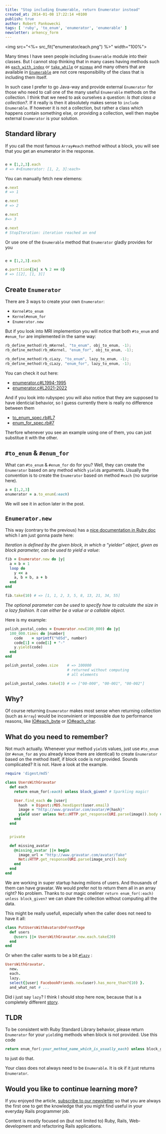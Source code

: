 ```yaml
---
title: "Stop including Enumerable, return Enumerator instead"
created_at: 2014-01-08 17:22:14 +0100
publish: true
author: Robert Pankowecki
tags: [ 'ruby', 'to_enum', 'enumerator', 'enumerable' ]
newsletter: arkency_form
---
```


<img src="<%= src_fit("enumerator/each.png") %>" width="100%">

Many times I have seen people including `Enumerable` module into their
classes. But I cannot stop thinking that in many cases having methods
such as [`each_with_index`](http://ruby-doc.org/core-2.1.0/Enumerable.html#method-i-each_with_index)
or [`take_while`](http://ruby-doc.org/core-2.1.0/Enumerable.html#method-i-take_while) or
[`minmax`](http://ruby-doc.org/core-2.1.0/Enumerable.html#method-i-minmax) and many others
that are available in [`Enumerable`](http://ruby-doc.org/core-2.1.0/Enumerable.html) are not
core responsibility of the class that is including them itself.

<!-- more -->

In such case I prefer to go Java-way and provide external `Enumerator` for
those who need to call one of the many useful `Enumerable` methods on the
collection. I think that we need to ask ourselves a question: _Is that class a
collection?_. If it really is then it absolutely makes sense to
`include Enumerable`. If however it is not a collection, but rather a class
which happens contain something else, or providing a collection,
well then maybe external `Enumerator` is your solution.

## Standard library

If you call the most famous `Array#each` method without a block, you will see that
you get an enumerator in the response.

```ruby

e = [1,2,3].each
# => #<Enumerator: [1, 2, 3]:each> 
```

You can manually fetch new elemens:

```ruby
e.next
# => 1 

e.next
# => 2 

e.next
#=> 3 

e.next
# StopIteration: iteration reached an end
```

Or use one of the `Enumerable` method that `Enumerator` gladly provides for you

```ruby

e = [1,2,3].each

e.partition{|x| x % 2 == 0}
# => [[2], [1, 3]] 
```

## Create `Enumerator`

There are 3 ways to create your own `Enumerator`:

* `Kernel#to_enum`
* `Kernel#enum_for`
* `Enumerator.new`

But if you look into MRI implemention you will notice that both `#to_enum` and
`#enum_for` are implemented in the same way:


```cpp
rb_define_method(rb_mKernel, "to_enum", obj_to_enum, -1);
rb_define_method(rb_mKernel, "enum_for", obj_to_enum, -1);

rb_define_method(rb_cLazy, "to_enum", lazy_to_enum, -1);
rb_define_method(rb_cLazy, "enum_for", lazy_to_enum, -1);
```

You can check it out here:

* [enumerator.c#L1994-1995](https://github.com/ruby/ruby/blob/520f0fec9519647e8ae1dfc15756b537fe580d6e/enumerator.c#L1994-1995)
* [enumerator.c#L2021-2022](https://github.com/ruby/ruby/blob/520f0fec9519647e8ae1dfc15756b537fe580d6e/enumerator.c#L2021-2022)

And if you look into rubyspec you will also notice that they are supposed to
have identicial behavior, so I guess currently there is really no difference
between them

* [to\_enum\_spec.rb#L7](https://github.com/rubyspec/rubyspec/blob/7fb7465aac1ec8e2beffdfa9053758fa39b443a5/core/enumerator/to_enum_spec.rb#L7)
* [enum\_for\_spec.rb#7](https://github.com/rubyspec/rubyspec/blob/7fb7465aac1ec8e2beffdfa9053758fa39b443a5/core/enumerator/enum_for_spec.rb#7)

Therfore whenever you see an example using one of them, you can just substitue
it with the other.

## `#to_enum` & `#enum_for`

What can `#to_enum` & `#enum_for` do for you? Well, they can create the
`Enumerator` based on any method which `yield`s arguments. Usually
the convention is to create the `Enumerator` based on method `#each`
(no surprise here).

```ruby
a = [1,2,3]
enumerator = a.to_enum(:each)
```

We will see it in action later in the post.

## `Enumerator.new`

This way (contrary to the previous) has a [nice documentation in Ruby doc](http://www.ruby-doc.org/core-2.1.0/Enumerator.html#method-c-new)
which I am just gonna paste here:

_Iteration is defined by the given block, in which a “yielder” object, given as block parameter, can be used to yield a value_:

```ruby
fib = Enumerator.new do |y|
  a = b = 1
  loop do
    y << a
    a, b = b, a + b
  end
end

fib.take(10) # => [1, 1, 2, 3, 5, 8, 13, 21, 34, 55]
```

_The optional parameter can be used to specify how to calculate the size in a lazy fashion. It can either be a value or a callable object._

Here is my example:

```ruby
polish_postal_codes = Enumerator.new(100_000) do |y|
  100_000.times do |number|
    code    = sprintf("%05d", number)
    code[1] = code[1] + "-"
    y.yield(code)
  end
end

polish_postal_codes.size    # => 100000 
                            # returned without computing
                            # all elements

polish_postal_codes.take(3) # => ["00-000", "00-001", "00-002"]
```

## Why?

Of course returning `Enumerator` makes most sense when returning collection (such as `Array`)
would be inconvinient or impossible due to performance reasons, like
[IO#each_byte](http://www.ruby-doc.org/core-2.1.0/IO.html#method-i-each_byte) or
[IO#each_char](http://www.ruby-doc.org/core-2.1.0/IO.html#method-i-each_char).

## What do you need to remember?

Not much actually. Whenever your method `yield`s values, just use `#to_enum`
(or `#enum_for` as you already know there are identical) to create
`Enumerator` based on the method itself, if block code is not provided.
Sounds complicated? It is not. Have a look at the example.

```ruby
require 'digest/md5'

class UsersWithGravatar
  def each
    return enum_for(:each) unless block_given? # Sparkling magic!

    User.find_each do |user|
      hash  = Digest::MD5.hexdigest(user.email)
      image = "http://www.gravatar.com/avatar/#{hash}"
      yield user unless Net::HTTP.get_response(URI.parse(image)).body == missing_avatar
    end
  end


  private

  def missing_avatar
    @missing_avatar ||= begin
      image_url = "http://www.gravatar.com/avatar/fake"
      Net::HTTP.get_response(URI.parse(image_src)).body
    end
  end
end
```

We are working in super startup having milions of users. And thousands of them can
have gravatar. We would prefer not to return them all in an array right? No problem.
Thanks to our magic oneliner `return enum_for(:each) unless block_given?` we can
share the collection without computing all the data.

This might be really usefull, especially when the caller does not need to have it all:

```ruby
class PutUsersWithAvatarsOnFrontPage
  def users
    @users ||= UsersWithGravatar.new.each.take(20)
  end
end
```

Or when the caller wants to be a bit [`#lazy`](http://ruby-doc.org/core-2.1.0/Enumerable.html#method-i-lazy) :

```ruby
UsersWithGravatar.
  new.
  each.
  lazy.
  select{|user| FacebookFriends.new(user).has_more_than?(10) }.
  and_what_not # ...
```

Did i just say `lazy`? I think I should stop here now, because that is a completely
different [story](http://patshaughnessy.net/2013/4/3/ruby-2-0-works-hard-so-you-can-be-lazy).

## TLDR

To be consistent with Ruby Standard Library behavior, please return
`Enumerator` for your `yield`ing methods when block is not provided. Use this code 

```ruby
return enum_for(:your_method_name_which_is_usually_each) unless block_given?`
````

to just do that.

Your class does not always need to be `Enumerable`. It is ok if it just
returns `Enumerator`.

## Would you like to continue learning more?

If you enjoyed the article, [subscribe to our newsletter](http://arkency.com/newsletter) so that you are always the first one to get the knowledge that you might find useful in your everyday Rails programmer job.

Content is mostly focused on (but not limited to) Ruby, Rails, Web-development and refactoring Rails applications.

